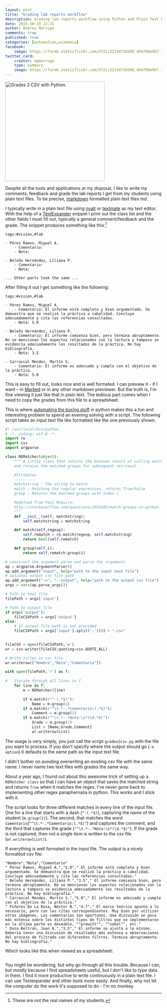```yaml
---
layout: post
title: "Grading lab reports workflow"
description: Grading lab reports workflow using Python and Plain Text Files.
date: 2015-10-19 22:31
author: Andres Marrugo
comments: true
published: true
categories: [automation,academia]
facebook:
    image: https://farm6.staticflickr.com/5721/22134710389_db6f90e967.jpg
twitter_card:
    creator: agmarrugo
    type: summary
    image: https://farm6.staticflickr.com/5721/22134710389_db6f90e967.jpg
---
```



<div class="aic" style="width:320px"><a href="https://www.flickr.com/photos/50652826@N03/22134710389"><img src="https://farm6.staticflickr.com/5721/22134710389_db6f90e967.jpg" alt="Grades 2 CSV with Python." width="320px" height="" border="0" /></a></div>

Despite all the tools and applications at my disposal, I like to write my comments, feedback and grade the lab reports I get from my students using plain text files. To be precise, [markdown][md] formatted plain text files md.

[md]: https://daringfireball.net/projects/markdown/ "Daring Fireball: Markdown" 

<!-- more -->

I typically write in a plain text file using [nvalt][nvalt] or [textmate][mate] as my text editor. With the help of a [TextExpander][TE] snippet I print out the class list and the other fields I must fill out, typically a general comment/feedback and the grade. The snippet produces something like this:[^fn1]

	tags:#vision,#lab

	- Pérez Ramos, Miguel A.
		- Comentario: 
		- Nota:
	
	- Beleño Hernández, Liliana P.
		- Comentario: 
		- Nota: 

	... Other parts look the same ...


After filling it out I get something like the following:

	tags:#vision,#lab

	- Pérez Ramos, Miguel A.
		- Comentario: El informe está completo y bien argumentado. Se demuestra que se realizó la práctica a cabalidad. Concluye adecuadamente y cita las referencias consultadas.
		- Nota: 5.0

	- Beleño Hernández, Liliana P.
		- Comentario: El informe comienza bien, pero termina abruptamente. No se mencionan los aspectos relacionados con la lectura y tampoco se evidencia adecuadamente los resultados de la práctica. No hay bibliografía.
		- Nota: 3.5

	- Carrascal Mendez, Martín S.
		- Comentario: El informe es adecuado y cumple con el objetivo de la práctica.
		- Nota: 5.0	

This is easy to fill out, looks nice and is well formated. I can preview it - if I want – in [Marked][marked] or in any other markdown previewer. But the truth is, I'm fine viewing it just like that in plain text. The tedious part comes when I need to copy the grades from this file to a spreadsheet.

This is where [automating the boring stuff][automate] in python makes this a fun and interesting problem to spend an evening solving with a script. The following script takes an input text file like formatted like the one previously shown.


```python grades2csv.py https://gist.github.com/agmarrugo/5781fbf3d42f26cd2114 Link
#! /usr/local/bin/python
# -*- coding: utf-8 -*-
import re
import csv
import argparse

class REMatcher(object):
    """ A little class that returns the boolean result of calling match,
    and retains the matched groups for subsequent retrieval.

    Attributes
    ----------
    matchstring : The string to match
    match : Matching the regular expression, returns True/False
    group : Returns the matched groups with index i

    Modified from Paul McGuire, 
    http://stackoverflow.com/questions/2554185/match-groups-in-python
    """
    def __init__(self, matchstring):
        self.matchstring = matchstring

    def match(self,regexp):
        self.rematch = re.match(regexp, self.matchstring)
        return bool(self.rematch)

    def group(self,i):
        return self.rematch.group(i)

# construct the argument parse and parse the arguments
ap = argparse.ArgumentParser()
ap.add_argument("input", help="path to the input text file")
# optional output csv file path
ap.add_argument("-o", "--output", help="path to the output csv file")
args = vars(ap.parse_args())

# Path to text file
filePath = args['input']

# Path to output file
if args['output']:
    fileCSVPath = args['output']
else:
    # If output file path is not provided
    fileCSVPath = args['input'].split('.')[0] + ".csv"

    
fileCSV = open(fileCSVPath,'w')
wr = csv.writer(fileCSV,quoting=csv.QUOTE_ALL)

# Write titles in csv file
wr.writerow(["Nombre","Nota","Comentario"])

with open(filePath,'r') as f:    
    
#   Iterate through all lines in f
    for line in f:
        m = REMatcher(line)

        if m.match(r"^-(.*$)"):
            Name = m.group(1)
        if m.match(r"^\t.*-.*Comentario:(.*$)"):
            Comment = m.group(1)
        if m.match(r"^\t.*-.*Nota:\s*(\d.*$)"):
            Grade = m.group(1)
            List = [Name,Grade,Comment]
            wr.writerow(List)
```

The usage is very simply, you just call the script ``grades2csv.py`` with the file you want to process. If you don't specify where the output should go (``-o option``) it defaults to the same path as the input text file.

I didn't bother on avoiding overwriting an existing csv file with the same name. I never name two text files with grades the same way.

About a year ago, I found out about this awesome trick of setting up a ``REMatcher class`` so that I can have an object that saves the matched string and returns ``True`` when it matches the regex. I've never gone back to implementing other regex paraphernalia in python. This works and I stick with it.

The script looks for three different matches in every line of the input file. One for a line that starts with a dash (``^-(.*$)``), capturing the name of the student (``m.group(1)``). The second, that matches the word ``Comentario``(``"^\t.*-.*Comentario:(.*$)"``) and captures the comment, and the third that captures the grade (``"^\t.*-.*Nota:\s*(\d.*$)"``). If the grade is not captured, then not a single item is written to the csv file (``wr.writerow(List)``).

If everything is well formated in the input file. The output is a nicely formatted csv file:

	"Nombre","Nota","Comentario"
	" Pérez Ramos, Miguel A.","5.0"," El informe está completo y bien argumentado. Se demuestra que se realizó la práctica a cabalidad. Concluye adecuadamente y cita las referencias consultadas."
	" Beleño Hernández, Liliana P.","3.5"," El informe comienza bien, pero termina abruptamente. No se mencionan los aspectos relacionados con la lectura y tampoco se evidencia adecuadamente los resultados de la práctica. No hay bibliografía."
	" Carrascal Mendez, Martín S.","5.0"," El informe es adecuado y cumple con el objetivo de la práctica."
	" Piñeres De La Rosa, Néstor N.","4.7"," El marco teórico apunta a lo necesario, pero con las citas correspondientes. Muy bien por utilizar otras imágenes. Los comentarios son oportunos. Una discusión un poco más extensa sobre los distintos tipos de filtros que se implementaron en la última parte es deseable, ""prewitt"", ""sobel"", etc."
	" Daza Beltran, Juan A.","3.5"," El informe se ajusta a lo mínimo. Debería tener una discusión de resultados más extensa u observaciones del proceso de filtrado con diferentes filtros. Termina abruptamente. No hay bibliografía."

Which looks like this when viewed as a spreadsheet:

<div class="aic" style="width:600px"><img src="https://dl.dropboxusercontent.com/u/5279729/blog-pics/Screen%20Shot%202015-10-14%20at%2000.31.02.png" alt="" width="" height="" border="0" /><br></div>

You might be wondering, but why go through all this trouble. Because I can, but mostly because I find spreadsheets useful, but I don't like to type data in them. I find it more productive to write continuously in a plain text file. I can use Textexpander and other tools more easily. And finally, why not let the computer do the work it's supposed to do - I'm no monkey.



[^fn1]: These are not the real names of my students.

[mate]: https://macromates.com/ "TextMate — The Missing Editor for Mac OS X"
[nvalt]: http://brettterpstra.com/projects/nvalt/ "nvALT - BrettTerpstra.com"
[TE]: https://smilesoftware.com/TextExpander/index.html "TextExpander: Mac Typing Shortcut Utility Saves You Time TextExpander: Mac Typing Shortcut Utility Saves You Time"
[marked]: http://marked2app.com/ "Marked 2 - Smarter tools for smarter writers"
[automate]: https://automatetheboringstuff.com/ "Automate the Boring Stuff with Python - Practical Programming for Total Beginners"